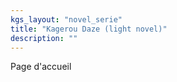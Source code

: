 ```yaml
---
kgs_layout: "novel_serie"
title: "Kagerou Daze (light novel)"
description: ""
---
```


Page d'accueil
    